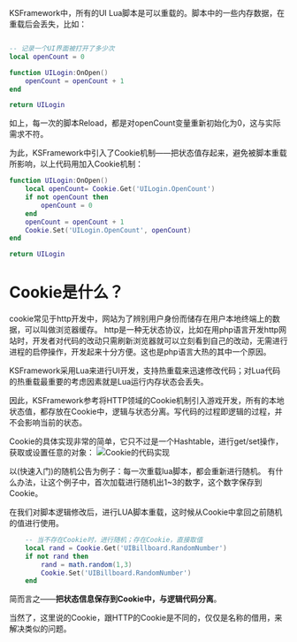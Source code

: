 KSFramework中，所有的UI Lua脚本是可以重载的。脚本中的一些内存数据，在重载后会丢失，比如：

```lua

-- 记录一个UI界面被打开了多少次
local openCount = 0

function UILogin:OnOpen()
    openCount = openCount + 1
end

return UILogin
```
如上，每一次的脚本Reload，都是对openCount变量重新初始化为0，这与实际需求不符。

为此，KSFramework中引入了Cookie机制——把状态值存起来，避免被脚本重载所影响，以上代码用加入Cookie机制：

```lua
function UILogin:OnOpen()
    local openCount= Cookie.Get('UILogin.OpenCount')
    if not openCount then
        openCount = 0
    end
    openCount = openCount + 1
    Cookie.Set('UILogin.OpenCount', openCount)
end

return UILogin
```

# Cookie是什么？

cookie常见于http开发中，网站为了辨别用户身份而储存在用户本地终端上的数据，可以叫做浏览器缓存。
http是一种无状态协议，比如在用php语言开发http网站时，开发者对代码的改动只需刷新浏览器就可以立刻看到自己的改动，无需进行进程的启停操作，开发起来十分方便。这也是php语言大热的其中一个原因。

KSFramework采用Lua来进行UI开发，支持热重载来迅速修改代码；对Lua代码的热重载最重要的考虑因素就是Lua运行内存状态会丢失。

因此，KSFramework参考将HTTP领域的Cookie机制引入游戏开发，所有的本地状态值，都存放在Cookie中，逻辑与状态分离。写代码的过程即逻辑的过程，并不会影响当前的状态。

Cookie的具体实现非常的简单，它只不过是一个Hashtable，进行get/set操作，获取或设置任意的对象：
![Cookie的代码实现](http://upload-images.jianshu.io/upload_images/1835687-e2fc7337ce013701.png?imageMogr2/auto-orient/strip%7CimageView2/2/w/1240)


以(快速入门)的随机公告为例子：每一次重载lua脚本，都会重新进行随机。 有什么办法，让这个例子中，首次加载进行随机出1~3的数字，这个数字保存到Cookie。

在我们对脚本逻辑修改后，进行LUA脚本重载，这时候从Cookie中拿回之前随机的值进行使用。

```lua
    -- 当不存在Cookie时，进行随机；存在Cookie，直接取值
    local rand = Cookie.Get('UIBillboard.RandomNumber')
    if not rand then
        rand = math.random(1,3)
        Cookie.Set('UIBillboard.RandomNumber')
    end

```

简而言之——**把状态信息保存到Cookie中，与逻辑代码分离**。

当然了，这里说的Cookie，跟HTTP的Cookie是不同的，仅仅是名称的借用，来解决类似的问题。
